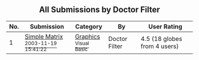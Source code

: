 ﻿<div align="center">

## All Submissions by Doctor Filter

</div>

No.  | Submission | Category | By   | User Rating
---- | ---------- | -------- | ---- | -----------
1 | [Simple Matrix<br /><sup>2003-11-19 15:41:22</sup>](https://github.com/Planet-Source-Code/doctor-filter-simple-matrix__1-50007) | [Graphics<br /><sup>Visual Basic</sup>](../ByCategory/graphics__1-46.md) | Doctor Filter | 4.5 (18 globes from 4 users)
